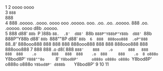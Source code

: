1
2 oooo                                                                                  oooo                                     
3 `888                                                                                  `888                                     
4  888   .ooooo.   .oooo.   oooo    ooo  .ooooo.       ooo. .oo.  .oo.    .ooooo.        888 .oo.    .ooooo.  oooo d8b  .ooooo.  
5  888  d88' `88b `P  )88b   `88.  .8'  d88' `88b      `888P"Y88bP"Y88b  d88' `88b       888P"Y88b  d88' `88b `888""8P d88' `88b 
6  888  888ooo888  .oP"888    `88..8'   888ooo888       888   888   888  888ooo888       888   888  888ooo888  888     888ooo888 
7  888  888    .o d8(  888     `888'    888    .o       888   888   888  888    .o       888   888  888    .o  888     888    .o 
8 o888o `Y8bod8P' `Y888""8o     `8'     `Y8bod8P'      o888o o888o o888o `Y8bod8P'      o888o o888o `Y8bod8P' d888b    `Y8bod8P' 
9
10
11                                                                                                                               
                                                                                                                             
